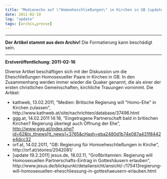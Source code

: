 ```yaml
---
title: "Medienecho auf \"Homoeheschließungen\" in Kirchen in GB [update 19.2.2011]"
date: 2011-02-19
log: "update"
tags: [archiv,presse]
---
```

<hr><b>Der Artikel stammt aus dem Archiv!</b> Die Formatierung kann beschädigt sein.<hr>

<b>Erstveröffentlichung: 2011-02-16</b>

<p>Diverse Artikel besch&auml;ftigen sich mit der Diskussion um die Eheschlie&szlig;ungen Homosexueller Paare in Kirchen in GB. In den Zusammenhang werden immer wieder die Quaker genannt, die als einer der ersten christlichen Gemeinschaften, kirchliche Trauungen vornimmt. Die Artikel:</p>
<ul>
    <li>kathweb, 13.02.2011, &quot;Medien: Britische Regierung will &quot;Homo-Ehe&quot; in Kirchen zulassen&quot;,  http://www.kathweb.at/site/nachrichten/database/37496.html</li>
    <li>ggg.at, 14.02.2011 14:18, &quot;Eingetragene Partnerschaft bald in britischen Kirchen? Regierung &uuml;berlegt auch &Ouml;ffnung der Ehe&quot;, <a href="http://www.ggg.at/index.php?id=62&amp;tx_ttnews[tt_news]=3765&amp;cHash=eba2480d1b74e087a431f8442e4dcc32">http://www.ggg.at/index.php?id=62&amp;tx_ttnews[tt_news]=3765&amp;cHash=eba2480d1b74e087a431f8442e4dcc32</a></li>
    <li>orf.at, 14.02.2011, &quot;GB: Regierung f&uuml;r Homoeheschlie&szlig;ungen in Kirche&quot;,  http://orf.at/stories/2042081/</li>
    <li>[update 19.2.2011] jesus.de, 18.02.11, "Großbritannien: Regierung will Homosexuellen Partnerschafts-Eintrag in Gotteshäusern erlauben",  http://www.jesus.de/blickpunkt/detailansicht/ansicht/-/175413regierung-will-homosexuellen-eheschliessung-in-gotteshaeusern-erlauben.html</li>
</ul>
